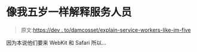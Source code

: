 # 像我五岁一样解释服务人员

> 原文:[https://dev . to/damcosset/explain-service-workers-like-im-five](https://dev.to/damcosset/explain-service-workers-like-im-five)

因为本说他们要来 WebKit 和 Safari 所以...